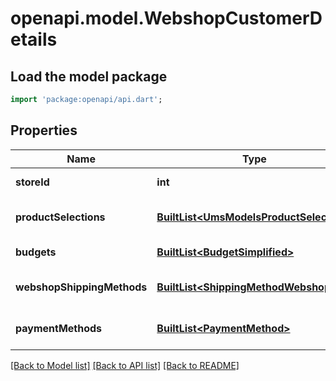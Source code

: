 # openapi.model.WebshopCustomerDetails

## Load the model package
```dart
import 'package:openapi/api.dart';
```

## Properties
Name | Type | Description | Notes
------------ | ------------- | ------------- | -------------
**storeId** | **int** | Store ID, as retrievable from <a href=\"?deepLinking=true#/Webshop/Store\">/api/Webshop/Store</a> | 
**productSelections** | [**BuiltList&lt;UmsModelsProductSelection&gt;**](UmsModelsProductSelection.md) | Productselections for customer (optional), as retrievable from <a href=\"?deepLinking=true#/ProductSelection\">/api/ProductSelection</a>. | [optional] 
**budgets** | [**BuiltList&lt;BudgetSimplified&gt;**](BudgetSimplified.md) | List of budgets for customer. List should containt at least one budget. In addition, one budget should be marked as default. | 
**webshopShippingMethods** | [**BuiltList&lt;ShippingMethodWebshop&gt;**](ShippingMethodWebshop.md) | List of webshop shipping methods for customer. List should contain at least one webshop shipping method. In addition, one shipping  method shoud be marked as default. | 
**paymentMethods** | [**BuiltList&lt;PaymentMethod&gt;**](PaymentMethod.md) | List of payment methods for customer. List should contain at least one payment method. In addition, one payment method should be   marked as default. | 

[[Back to Model list]](../README.md#documentation-for-models) [[Back to API list]](../README.md#documentation-for-api-endpoints) [[Back to README]](../README.md)


